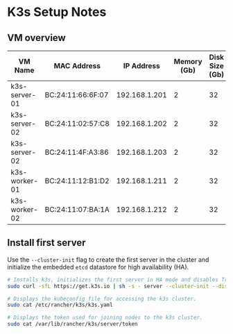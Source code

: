 # K3s Setup Notes

## VM overview

| VM Name       | MAC Address       | IP Address    | Memory (Gb) | Disk Size (Gb) | CPU Cores |
|---------------|-------------------|---------------|-------------|----------------|-----------|
| k3s-server-01 | BC:24:11:66:6F:07 | 192.168.1.201 | 2           | 32             | 2         |
| k3s-server-02 | BC:24:11:02:57:C8 | 192.168.1.202 | 2           | 32             | 2         |
| k3s-server-02 | BC:24:11:4F:A3:86 | 192.168.1.203 | 2           | 32             | 2         |
| k3s-worker-01 | BC:24:11:12:B1:D2 | 192.168.1.211 | 2           | 32             | 2         |
| k3s-worker-02 | BC:24:11:07:BA:1A | 192.168.1.212 | 2           | 32             | 2         |

## Install first server

Use the `--cluster-init` flag to create the first server in the cluster and initialize the embedded `etcd` datastore for
high availability (HA).

```bash
# Installs k3s, initializes the first server in HA mode and disables Traefik and the ServiceLB load balancer.
sudo curl -sfL https://get.k3s.io | sh -s - server --cluster-init --disable="traefik" --disable="servicelb"

# Displays the kubeconfig file for accessing the k3s cluster.
sudo cat /etc/rancher/k3s/k3s.yaml

# Displays the token used for joining nodes to the k3s cluster.
sudo cat /var/lib/rancher/k3s/server/token
```
